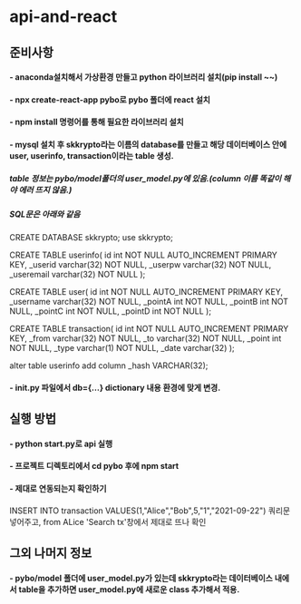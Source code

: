 # api-and-react

## 준비사항
#### - anaconda설치해서 가상환경 만들고 python 라이브러리 설치(pip install ~~)
#### - npx create-react-app pybo로 pybo 폴더에 react 설치
#### - npm install 명령어를 통해 필요한 라이브러리 설치
#### - mysql 설치 후 skkrypto라는 이름의 database를 만들고 해당 데이터베이스 안에 user, userinfo, transaction이라는 table 생성.
##### table 정보는 pybo/model폴더의 user_model.py에 있음.(column 이름 똑같이 해야 에러 뜨지 않음.)
##### SQL문은 아래와 같음 

CREATE DATABASE skkrypto;
use skkrypto;

CREATE TABLE userinfo(
id int NOT NULL AUTO_INCREMENT PRIMARY KEY,
_userid varchar(32) NOT NULL,
_userpw varchar(32) NOT NULL,
_useremail varchar(32) NOT NULL
);

CREATE TABLE user(
id int NOT NULL AUTO_INCREMENT PRIMARY KEY,
_username varchar(32) NOT NULL,
_pointA int NOT NULL,
_pointB int NOT NULL,
_pointC int NOT NULL,
_pointD int NOT NULL
);

CREATE TABLE transaction(
id int NOT NULL AUTO_INCREMENT PRIMARY KEY,
_from varchar(32) NOT NULL,
_to varchar(32) NOT NULL,
_point int NOT NULL,
_type varchar(1) NOT NULL,
_date varchar(32)
);

alter table userinfo add column _hash VARCHAR(32);

#### - __init__.py 파일에서 db={...} dictionary 내용 환경에 맞게 변경.

## 실행 방법
#### - python start.py로 api 실행
#### - 프로젝트 디렉토리에서 cd pybo 후에 npm start
#### - 제대로 연동되는지 확인하기 
INSERT INTO transaction VALUES(1,"Alice","Bob",5,"1","2021-09-22") 쿼리문 넣어주고, from ALice 'Search tx'창에서 제대로 뜨나 확인

## 그외 나머지 정보 
#### - pybo/model 폴더에 user_model.py가 있는데 skkrypto라는 데이터베이스 내에서 table을 추가하면 user_model.py에 새로운 class 추가해서 적용.
